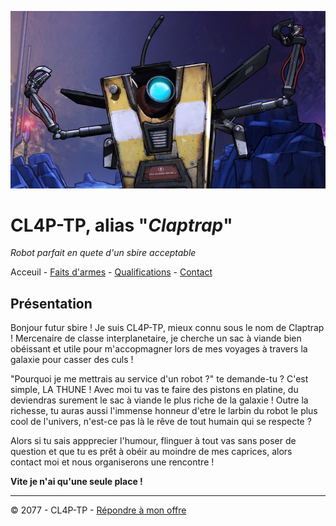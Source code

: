 ![Image de Claptrap](img/claptrap_bandeau.jpg)

# CL4P-TP, alias "_Claptrap_"

_Robot parfait en quete d'un sbire acceptable_

Acceuil - [Faits d'armes](projet.md) - [Qualifications](qualifications.md) - [Contact](contact.md)

## Présentation

Bonjour futur sbire ! Je suis CL4P-TP, mieux connu sous le nom de Claptrap !
Mercenaire de classe interplanetaire, je cherche un sac à viande bien obéissant et utile pour m'accopmagner lors de mes voyages à travers la galaxie pour casser des culs ! 

"Pourquoi je me mettrais au service d'un robot ?" te demande-tu ? C'est simple, LA THUNE ! Avec moi tu vas te faire des pistons en platine, du deviendras surement le sac à viande le plus riche de la galaxie ! Outre la richesse, tu auras aussi l'immense honneur d'etre le larbin du robot le plus cool de l'univers, n'est-ce pas là le rêve de tout humain qui se respecte ?

Alors si tu sais appprecier l'humour, flinguer à tout vas sans poser de question et que tu es prêt à obéir au moindre de mes caprices, alors contact moi et nous organiserons une rencontre !

__Vite je n'ai qu'une seule place !__

----

© 2077 - CL4P-TP - [Répondre à mon offre](contact.md)